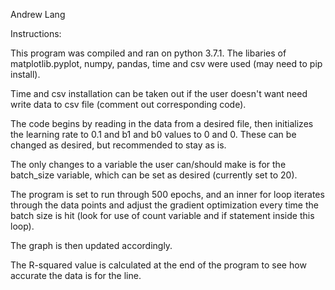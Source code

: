 Andrew Lang

Instructions: 

This program was compiled and ran on python 3.7.1. The libaries of matplotlib.pyplot, numpy, pandas, time and csv were used (may need to pip install).

Time and csv installation can be taken out if the user doesn't want need write data to csv file (comment out corresponding code).

The  code begins by reading in the data from a desired file, then initializes the learning rate to 0.1 and b1 and b0 values to 0 and 0.  These can be changed as desired, but recommended to stay as is.

The only changes to a variable the user can/should make is for the batch_size variable, which can be set as desired (currently set to 20).

The program is set to run through 500 epochs, and an inner for loop iterates through the data points and adjust the gradient optimization every time the batch size is hit (look for use of count variable and if statement inside this loop).

The graph is then updated accordingly.

The R-squared value is calculated at the end of the program to see how accurate the data is for the line.
